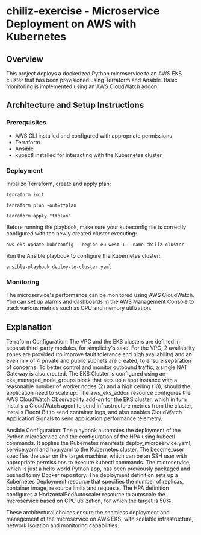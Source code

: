 # chiliz-exercise - Microservice Deployment on AWS with Kubernetes

## Overview

This project deploys a dockerized Python microservice to an AWS EKS cluster that has been provisioned using Terraform and Ansible. Basic monitoring is implemented using an AWS CloudWatch addon.

## Architecture and Setup Instructions

### Prerequisites

- AWS CLI installed and configured with appropriate permissions
- Terraform
- Ansible
- kubectl installed for interacting with the Kubernetes cluster

### Deployment

Initialize Terraform, create and apply plan:

    terraform init

    terraform plan -out=tfplan    

    terraform apply "tfplan"


Before running the playbook, make sure your kubeconfig file is correctly configured with the newly created cluster executing:


    aws eks update-kubeconfig --region eu-west-1 --name chiliz-cluster


Run the Ansible playbook to configure the Kubernetes cluster:


    ansible-playbook deploy-to-cluster.yaml


### Monitoring

The microservice's performance can be monitored using AWS CloudWatch. You can set up alarms and dashboards in the AWS Management Console to track various metrics such as CPU and memory utilization.

## Explanation

Terraform Configuration: The VPC and the EKS clusters are defined in separat third-party modules, for simplicity's sake.
For the VPC, 2 availability zones are provided (to improve fault tolerance and high availability) and an even mix of 4 private and public subnets are created, to ensure separation of concerns. To better control and monitor outbound traffic, a single NAT Gateway is also created. 
The EKS Cluster is configured using an eks_managed_node_groups block that sets up a spot instance with a reasonable number of worker nodes (2) and a high ceiling (10), should the application need to scale up. The aws_eks_addon resource configures the AWS CloudWatch Observability add-on for the EKS cluster, which in turn installs a CloudWatch agent to send infrastructure metrics from the cluster, installs Fluent Bit to send container logs, and also enables CloudWatch Application Signals to send application performance telemetry.

Ansible Configuration: The playbook automates the deployment of the Python microservice and the configuration of the HPA using kubectl commands. It applies the Kubernetes manifests deploy_microservice.yaml, service.yaml and hpa.yaml to the Kubernetes cluster. The become_user specifies the user on the target machine, which can be an SSH user with appropriate permissions to execute kubectl commands.
The microservice, which is just a hello world Python app, has been previously packaged and pushed to my Docker repository. The deployment definition sets up a Kubernetes Deployment resource that specifies the number of replicas, container image, resource limits and requests.
The HPA definition configures a HorizontalPodAutoscaler resource to autoscale the microservice based on CPU utilization, for which the target is 50%.

These architectural choices ensure the seamless deployment and management of the microservice on AWS EKS, with scalable infrastructure, network isolation and monitoring capabilities.
